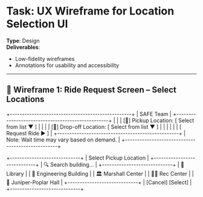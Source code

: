 # Task: UX Wireframe for Location Selection UI
**Type**: Design  
**Deliverables**:  
- Low-fidelity wireframes  
- Annotations for usability and accessibility  

---

## 📐 Wireframe 1: Ride Request Screen – Select Locations

+--------------------------------------------------+
|                    SAFE Team                     |
+--------------------------------------------------+
|                                                  |
|  [📍] Pickup Location:  [ Select from list ▼ ]    |
|                                                  |
|  [🏁] Drop-off Location: [ Select from list ▼ ]   |
|                                                  |
|                                                  |
|                [ Request Ride ▶ ]                |
+--------------------------------------------------+
|    Note: Wait time may vary based on demand.     |
+--------------------------------------------------+


+-----------------------------+
|   Select Pickup Location    |
+-----------------------------+
| 🔍 Search building...       |
+-----------------------------+
| 📌 Library                  |
| 🏢 Engineering Building     |
| 🏛️ Marshall Center          |
| 🏋️‍♀️ Rec Center             |
| 🏫 Juniper-Poplar Hall      |
+-----------------------------+
|        [Cancel] [Select]    |
+-----------------------------+
